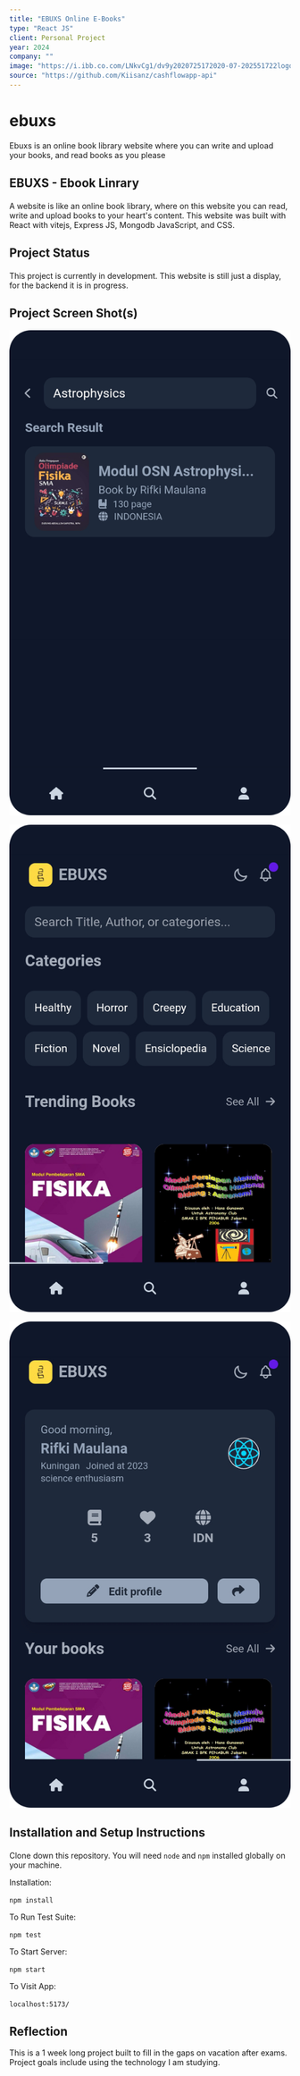 ```yaml
---
title: "EBUXS Online E-Books"
type: "React JS"
client: Personal Project
year: 2024
company: ""
image: "https://i.ibb.co.com/LNkvCg1/dv9y2020725172020-07-202551722logo-ground-E-BOOK.jpg"
source: "https://github.com/Kiisanz/cashflowapp-api"
---
```


# ebuxs

Ebuxs is an online book library website where you can write and upload your books, and read books as you please

## EBUXS - Ebook Linrary

####

A website is like an online book library, where on this website you can read, write and upload books to your heart's content. This website was built with React with vitejs, Express JS, Mongodb JavaScript, and CSS.

## Project Status

####

This project is currently in development. This website is still just a display, for the backend it is in progress.

## Project Screen Shot(s)

![project shots 1](https://github.com/Kiisanz/ebuxs/blob/main/src/project-progress/Screenshot_20230710-072354-picsay.png?raw=true)

![project shots 2](https://github.com/Kiisanz/ebuxs/blob/main/src/project-progress/Screenshot_20230710-072644-picsay.png?raw=true)

![project shots 3](https://github.com/Kiisanz/ebuxs/blob/main/src/project-progress/Screenshot_20230710-073143-picsay.png?raw=true)

## Installation and Setup Instructions

####

Clone down this repository. You will need `node` and `npm` installed globally on your machine.

Installation:

`npm install`

To Run Test Suite:

`npm test`

To Start Server:

`npm start`

To Visit App:

`localhost:5173/`

## Reflection

This is a 1 week long project built to fill in the gaps on vacation after exams. Project goals include using the technology I am studying.
